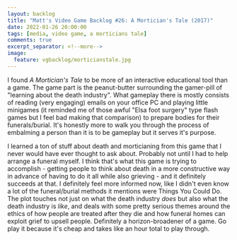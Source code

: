 ```yaml
---
layout: backlog
title: "Matt's Video Game Backlog #26: A Mortician's Tale (2017)"
date: 2022-01-26 20:00:00
tags: [media, video game, a morticians tale]
comments: true
excerpt_separator: <!--more-->
image:
  feature: vgbacklog/morticianstale.jpg
---
```


I found _A Mortician's Tale_ to be more of an interactive educational tool than a game. The game part is the peanut-butter surrounding the gamer-pill of "learning about the death industry". What gameplay there is mostly consists of reading (very engaging) emails on your office PC and playing little minigames (it reminded me of those awful "Elsa foot surgery" type flash games but I feel bad making that comparison) to prepare bodies for their funerals/burial. It's honestly more to walk you through the process of embalming a person than it is to be gameplay but it serves it's purpose.

I learned a ton of stuff about death and morticianing from this game that I never would have ever thought to ask about. Probably not until I had to help arrange a funeral myself. I think that's what this game is trying to accomplish - getting people to think about death in a more constructive way in advance of having to do it all while also grieving - and it definitely succeeds at that. I definitely feel more informed now, like I didn't even know a lot of the funeral/burial methods it mentions were Things You Could Do. The plot touches not just on what the death industry _does_ but also what the death industry is _like_, and deals with some pretty serious themes around the ethics of how people are treated after they die and how funeral homes can exploit grief to upsell people. Definitely a horizon-broadener of a game. Go play it because it's cheap and takes like an hour total to play through.
